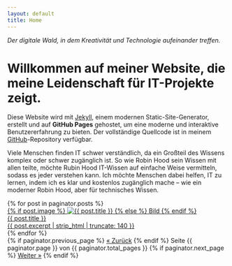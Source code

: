 ```yaml
---
layout: default
title: Home
---
```


*Der digitale Wald, in dem Kreativität und Technologie aufeinander treffen.*

# Willkommen auf meiner Website, die meine Leidenschaft für IT-Projekte zeigt.

Diese Website wird mit [Jekyll](https://jekyllrb.com/), einem modernen Static-Site-Generator, erstellt und auf **GitHub Pages** gehostet, um eine moderne und interaktive Benutzererfahrung zu bieten. Der vollständige Quellcode ist in meinem [GitHub](https://github.com/rubin-hood/blog)-Repository verfügbar.

Viele Menschen finden IT schwer verständlich, da ein Großteil des Wissens komplex oder schwer zugänglich ist. So wie Robin Hood sein Wissen mit allen teilte, möchte Rubin Hood IT-Wissen auf einfache Weise vermitteln, sodass es jeder verstehen kann. Ich möchte Menschen dabei helfen, IT zu lernen, indem ich es klar und kostenlos zugänglich mache – wie ein moderner Robin Hood, aber für technisches Wissen.

<div class="blog-teaser-grid">
  {% for post in paginator.posts %}
<a class="blog-card" href="{{ post.url | relative_url }}">
  <div class="card-img">
    {% if post.image %}
      <img src="{{ post.image }}" alt="{{ post.title }}" loading="lazy">
    {% else %}
      Bild
    {% endif %}
  </div>
  <div class="card-content">
    <div class="card-title">{{ post.title }}</div>
    <div class="card-desc">{{ post.excerpt | strip_html | truncate: 140 }}</div>
  </div>
</a>
  {% endfor %}
</div>

<div class="pagination">
  {% if paginator.previous_page %}
    <a class="prev" href="{{ paginator.previous_page_path | prepend: site.baseurl }}">« Zurück</a>
  {% endif %}
  <span>Seite {{ paginator.page }} von {{ paginator.total_pages }}</span>
  {% if paginator.next_page %}
    <a class="next" href="{{ paginator.next_page_path | prepend: site.baseurl }}">Weiter »</a>
  {% endif %}
</div>

